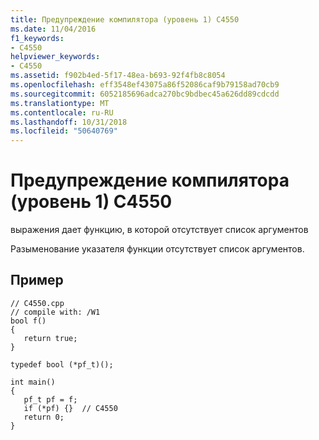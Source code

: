 ```yaml
---
title: Предупреждение компилятора (уровень 1) C4550
ms.date: 11/04/2016
f1_keywords:
- C4550
helpviewer_keywords:
- C4550
ms.assetid: f902b4ed-5f17-48ea-b693-92f4fb8c8054
ms.openlocfilehash: eff3548ef43075a86f52086caf9b79158ad70cb9
ms.sourcegitcommit: 6052185696adca270bc9bdbec45a626dd89cdcdd
ms.translationtype: MT
ms.contentlocale: ru-RU
ms.lasthandoff: 10/31/2018
ms.locfileid: "50640769"
---
```

# <a name="compiler-warning-level-1-c4550"></a>Предупреждение компилятора (уровень 1) C4550

выражения дает функцию, в которой отсутствует список аргументов

Разыменование указателя функции отсутствует список аргументов.

## <a name="example"></a>Пример

```
// C4550.cpp
// compile with: /W1
bool f()
{
   return true;
}

typedef bool (*pf_t)();

int main()
{
   pf_t pf = f;
   if (*pf) {}  // C4550
   return 0;
}
```